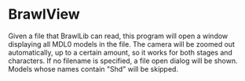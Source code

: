 BrawlView
=========

Given a file that BrawlLib can read, this program will open a window displaying all MDL0 models in the file. The camera will be zoomed out automatically, up to a certain amount, so it works for both stages and characters.
If no filename is specified, a file open dialog will be shown.
Models whose names contain "Shd" will be skipped.
